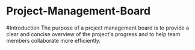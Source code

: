 # Project-Management-Board

#Introduction
The purpose of a project management board is to provide a clear and concise overview of the project's progress and to help team members collaborate more efficiently.
